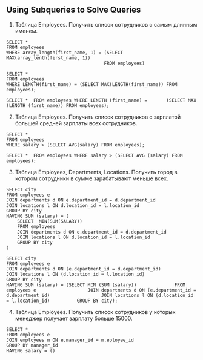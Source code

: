 
##  **Using Subqueries to Solve Queries**

1) Таблица Employees. Получить список сотрудников с самым длинным именем.

```
SELECT *
FROM employees
WHERE array_length(first_name, 1) = (SELECT MAX(array_lenth(first_name, 1))
									FROM employees)
```

```
SELECT *
FROM employees
WHERE LENGTH(first_name) = (SELECT MAX(LENGTH(first_name)) FROM employees);
```

```
SELECT *  FROM employees WHERE LENGTH (first_name) =       (SELECT MAX (LENGTH (first_name)) FROM employees);
```

2) Таблица Employees. Получить список сотрудников с зарплатой большей средней зарплаты всех сотрудников.

```
SELECT *
FROM employees
WHERE salary > (SELECT AVG(salary) FROM employees);
```

```
SELECT *  FROM employees WHERE salary > (SELECT AVG (salary) FROM employees);
```

3) Таблица Employees, Departments, Locations. Получить город в котором сотрудники в сумме зарабатывают меньше всех.

```
SELECT city
FROM employees e
JOIN departments d ON e.department_id = d.department_id
JOIN locations l ON d.location_id = l.location_id
GROUP BY city
HAVING SUM (salary) = (
	SELECT  MIN(SUM(SALARY))
	FROM employees
	JOIN departments d ON e.department_id = d.department_id
	JOIN locations l ON d.location_id = l.location_id
	GROUP BY city
)
```

```
SELECT city
FROM employees e
JOIN departments d ON (e.department_id = d.department_id)
JOIN locations l ON (d.location_id = l.location_id)
GROUP BY city
HAVING SUM (salary) = (SELECT MIN (SUM (salary))              FROM employees e                   JOIN departments d ON (e.department_id = d.department_id)                   JOIN locations l ON (d.location_id = l.location_id)          GROUP BY city);
```

4) Таблица Employees. Получить список сотрудников у которых менеджер получает зарплату больше 15000.

```
SELECT *
FROM employees e
JOIN employees m ON e.manager_id = m.eployee_id
GROUP BY manager_id
HAVING salary = ()
```
